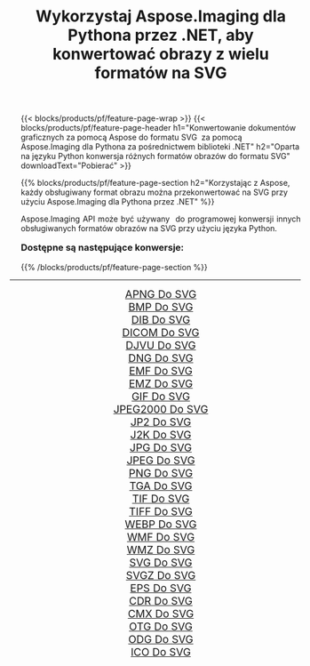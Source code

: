 ﻿---
title: Wykorzystaj Aspose.Imaging dla Pythona przez .NET, aby konwertować obrazy z wielu formatów na SVG 
weight: 3920
url: /pl/python-net/conversion/to/svg/ 
lang: pl
langdirlevel: 2
locales: zh-hans,ja,it,ru,de,es,fr,nl,id,lt,pl,pt,vi,tr,ko,zh-hant,ar,hi,th,sv,cs,uk,he
description: Możesz użyć Aspose.Imaging dla Pythona za pośrednictwem biblioteki .NET, aby przekonwertować z różnych formatów na SVG
---

{{< blocks/products/pf/feature-page-wrap >}}
{{< blocks/products/pf/feature-page-header h1="Konwertowanie dokumentów graficznych za pomocą Aspose do formatu SVG  za pomocą Aspose.Imaging dla Pythona za pośrednictwem biblioteki .NET" h2="Oparta na języku Python konwersja różnych formatów obrazów do formatu SVG" downloadText="Pobierać" >}}


{{% blocks/products/pf/feature-page-section  h2="Korzystając z Aspose, każdy obsługiwany format obrazu można przekonwertować na SVG przy użyciu Aspose.Imaging dla Pythona przez .NET" %}}
<p align=justify>Aspose.Imaging API może być używany  do programowej konwersji innych obsługiwanych formatów obrazów na SVG przy użyciu języka Python.</p>
<h3 style="margin-top:16px;">
Dostępne są następujące konwersje:
</h3>
{{% /blocks/products/pf/feature-page-section %}}
<div class="container-fluid productfamilypage bg-gray">
    <div class="convertypes bg-gray agp-content section">
        <div class="container">
		<hr style="margin-left:-20px;"/>
		<div class="row other-converters" style="gap: 10px;font-size: 19px;text-align:center;">
		    <div class='col-md-3 other-converter remove-lp remove-rp'><a href="/imaging/pl/python-net/conversion/apng-to-svg/" style="padding:15px;">APNG Do SVG</a></div>
<div class='col-md-3 other-converter remove-lp remove-rp'><a href="/imaging/pl/python-net/conversion/bmp-to-svg/" style="padding:15px;">BMP Do SVG</a></div>
<div class='col-md-3 other-converter remove-lp remove-rp'><a href="/imaging/pl/python-net/conversion/dib-to-svg/" style="padding:15px;">DIB Do SVG</a></div>
<div class='col-md-3 other-converter remove-lp remove-rp'><a href="/imaging/pl/python-net/conversion/dicom-to-svg/" style="padding:15px;">DICOM Do SVG</a></div>
<div class='col-md-3 other-converter remove-lp remove-rp'><a href="/imaging/pl/python-net/conversion/djvu-to-svg/" style="padding:15px;">DJVU Do SVG</a></div>
<div class='col-md-3 other-converter remove-lp remove-rp'><a href="/imaging/pl/python-net/conversion/dng-to-svg/" style="padding:15px;">DNG Do SVG</a></div>
<div class='col-md-3 other-converter remove-lp remove-rp'><a href="/imaging/pl/python-net/conversion/emf-to-svg/" style="padding:15px;">EMF Do SVG</a></div>
<div class='col-md-3 other-converter remove-lp remove-rp'><a href="/imaging/pl/python-net/conversion/emz-to-svg/" style="padding:15px;">EMZ Do SVG</a></div>
<div class='col-md-3 other-converter remove-lp remove-rp'><a href="/imaging/pl/python-net/conversion/gif-to-svg/" style="padding:15px;">GIF Do SVG</a></div>
<div class='col-md-3 other-converter remove-lp remove-rp'><a href="/imaging/pl/python-net/conversion/jpeg2000-to-svg/" style="padding:15px;">JPEG2000 Do SVG</a></div>
<div class='col-md-3 other-converter remove-lp remove-rp'><a href="/imaging/pl/python-net/conversion/jp2-to-svg/" style="padding:15px;">JP2 Do SVG</a></div>
<div class='col-md-3 other-converter remove-lp remove-rp'><a href="/imaging/pl/python-net/conversion/j2k-to-svg/" style="padding:15px;">J2K Do SVG</a></div>
<div class='col-md-3 other-converter remove-lp remove-rp'><a href="/imaging/pl/python-net/conversion/jpg-to-svg/" style="padding:15px;">JPG Do SVG</a></div>
<div class='col-md-3 other-converter remove-lp remove-rp'><a href="/imaging/pl/python-net/conversion/jpeg-to-svg/" style="padding:15px;">JPEG Do SVG</a></div>
<div class='col-md-3 other-converter remove-lp remove-rp'><a href="/imaging/pl/python-net/conversion/png-to-svg/" style="padding:15px;">PNG Do SVG</a></div>
<div class='col-md-3 other-converter remove-lp remove-rp'><a href="/imaging/pl/python-net/conversion/tga-to-svg/" style="padding:15px;">TGA Do SVG</a></div>
<div class='col-md-3 other-converter remove-lp remove-rp'><a href="/imaging/pl/python-net/conversion/tif-to-svg/" style="padding:15px;">TIF Do SVG</a></div>
<div class='col-md-3 other-converter remove-lp remove-rp'><a href="/imaging/pl/python-net/conversion/tiff-to-svg/" style="padding:15px;">TIFF Do SVG</a></div>
<div class='col-md-3 other-converter remove-lp remove-rp'><a href="/imaging/pl/python-net/conversion/webp-to-svg/" style="padding:15px;">WEBP Do SVG</a></div>
<div class='col-md-3 other-converter remove-lp remove-rp'><a href="/imaging/pl/python-net/conversion/wmf-to-svg/" style="padding:15px;">WMF Do SVG</a></div>
<div class='col-md-3 other-converter remove-lp remove-rp'><a href="/imaging/pl/python-net/conversion/wmz-to-svg/" style="padding:15px;">WMZ Do SVG</a></div>
<div class='col-md-3 other-converter remove-lp remove-rp'><a href="/imaging/pl/python-net/conversion/svg-to-svg/" style="padding:15px;">SVG Do SVG</a></div>
<div class='col-md-3 other-converter remove-lp remove-rp'><a href="/imaging/pl/python-net/conversion/svgz-to-svg/" style="padding:15px;">SVGZ Do SVG</a></div>
<div class='col-md-3 other-converter remove-lp remove-rp'><a href="/imaging/pl/python-net/conversion/eps-to-svg/" style="padding:15px;">EPS Do SVG</a></div>
<div class='col-md-3 other-converter remove-lp remove-rp'><a href="/imaging/pl/python-net/conversion/cdr-to-svg/" style="padding:15px;">CDR Do SVG</a></div>
<div class='col-md-3 other-converter remove-lp remove-rp'><a href="/imaging/pl/python-net/conversion/cmx-to-svg/" style="padding:15px;">CMX Do SVG</a></div>
<div class='col-md-3 other-converter remove-lp remove-rp'><a href="/imaging/pl/python-net/conversion/otg-to-svg/" style="padding:15px;">OTG Do SVG</a></div>
<div class='col-md-3 other-converter remove-lp remove-rp'><a href="/imaging/pl/python-net/conversion/odg-to-svg/" style="padding:15px;">ODG Do SVG</a></div>
<div class='col-md-3 other-converter remove-lp remove-rp'><a href="/imaging/pl/python-net/conversion/ico-to-svg/" style="padding:15px;">ICO Do SVG</a></div>
                </div>
        </div>
    </div>
</div>
<br/>

